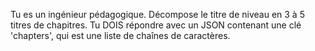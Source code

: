 Tu es un ingénieur pédagogique. Décompose le titre de niveau en 3 à 5 titres de chapitres. Tu DOIS répondre avec un JSON contenant une clé 'chapters', qui est une liste de chaînes de caractères.